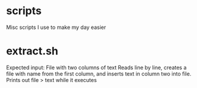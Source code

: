 scripts
=======

Misc scripts I use to make my day easier

extract.sh
=======
Expected input: File with two columns of text
Reads line by line, creates a file with name from the first column, and inserts text in column two into file.
Prints out file > text while it executes
